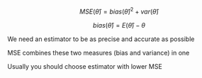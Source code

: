 
$$
MSE(\hat \theta) = bias(\hat \theta)^2 + var(\hat \theta)
$$

$$
bias(\hat \theta) = E(\hat \theta) - \theta
$$

We need an estimator to be as precise and accurate as possible

MSE combines these two measures (bias and variance) in one

Usually you should choose estimator with lower MSE